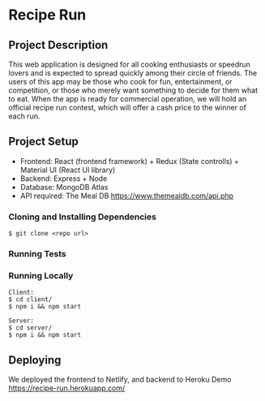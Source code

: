 # Recipe Run
        
## Project Description
This web application is designed for all cooking enthusiasts or speedrun lovers and is expected to spread quickly among their circle of friends. The users of this app may be those who cook for fun, entertainment, or competition, or those who merely want something to decide for them what to eat. When the app is ready for commercial operation, we will hold an official recipe run contest, which will offer a cash price to the winner of each run.

## Project Setup
  - Frontend: React (frontend framework) + Redux (State controlls) + Material UI (React UI library)
  - Backend: Express + Node
  - Database: MongoDB Atlas
  - API required: The Meal DB https://www.themealdb.com/api.php 

### Cloning and Installing Dependencies

    $ git clone <repo url>

### Running Tests


### Running Locally
    Client: 
    $ cd client/
    $ npm i && npm start
    
    Server: 
    $ cd server/
    $ npm i && npm start

## Deploying
   We deployed the frontend to Netlify, and backend to Heroku
   Demo https://recipe-run.herokuapp.com/
